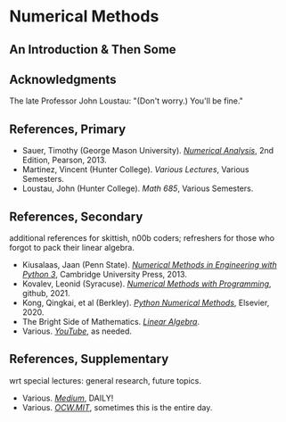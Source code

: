 # Numerical Methods
## An Introduction & Then Some


## Acknowledgments
The late Professor John Loustau: "(Don't worry.) You'll be fine."


## References, Primary
* Sauer, Timothy (George Mason University). <i>[Numerical Analysis](https://www.pearson.com/en-gb/subject-catalog/p/numerical-analysis-pearson-new-international-edition/P200000005356/9781292036748)</i>, 2nd Edition, Pearson, 2013.
* Martinez, Vincent (Hunter College). <i>Various Lectures</i>, Various Semesters.
* Loustau, John (Hunter College). <i>Math 685</i>, Various Semesters.


## References, Secondary
additional references for skittish, n00b coders; refreshers for those who forgot to pack their linear algebra.
* Kiusalaas, Jaan (Penn State). <i>[Numerical Methods in Engineering with Python 3](https://ia902301.us.archive.org/2/items/c-36_20211010/C36.pdf)</i>, Cambridge University Press, 2013.
* Kovalev, Leonid (Syracuse). <i>[Numerical Methods with Programming](https://drlvk.github.io/nm/frontmatter.html)</i>, github, 2021.
* Kong, Qingkai, et al (Berkley). <i>[Python Numerical Methods](https://pythonnumericalmethods.studentorg.berkeley.edu/notebooks/Index.html)</i>, Elsevier, 2020.
* The Bright Side of Mathematics. <i>[Linear Algebra](https://www.youtube.com/watch?v=x2cYoSPGz3o&list=PLBh2i93oe2quLc5zaxD0WHzQTGrXMwAI6)</i>.
* Various. <i>[YouTube](https://www.youtube.com/results?search_query=numerical++methods)</i>, as needed.


## References, Supplementary
wrt special lectures: general research, future topics.
* Various. <i>[Medium](https://medium.com/?tag=everything)</i>, DAILY!
* Various. <i>[OCW.MIT](https://ocw.mit.edu/search/?q=numerical+methods)</i>, sometimes this is the entire day.
